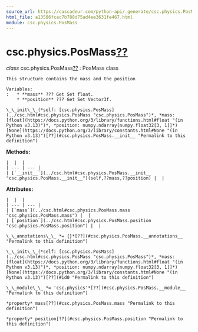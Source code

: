 ```yaml
---
source_url: https://cascadeur.com/python-api/_generate/csc.physics.PosMass.html
html_file: a13586fcac7b788d75ad4ee3631fe467.html
module: csc.physics.PosMass
---
```


# csc.physics.PosMass[??](#csc-physics-posmass "Permalink to this heading")

*class* csc.physics.PosMass[??](#csc.physics.PosMass "Permalink to this definition")
:   PosMass class

    This structure contains the mass and the position

    Variables:
    :   * **mass** ??? Get Set float.
        * **position** ??? Get Set Vector3f.

    \_\_init\_\_(*self: [csc.physics.PosMass](../csc.html#csc.physics.PosMass "csc.physics.PosMass")*, *mass: [float](https://docs.python.org/3/library/functions.html#float "(in Python v3.13)")*, *position: numpy.ndarray[numpy.float32[3, 1]]*)  [None](https://docs.python.org/3/library/constants.html#None "(in Python v3.13)")[??](#csc.physics.PosMass.__init__ "Permalink to this definition")

    
**Methods:**

    |  |  |
    | --- | --- |
    | [`__init__`](../csc.html#csc.physics.PosMass.__init__ "csc.physics.PosMass.__init__")(self,??mass,??position) |  |

    
**Attributes:**

    |  |  |
    | --- | --- |
    | [`mass`](../csc.html#csc.physics.PosMass.mass "csc.physics.PosMass.mass") |  |
    | [`position`](../csc.html#csc.physics.PosMass.position "csc.physics.PosMass.position") |  |

    \_\_annotations\_\_ *= {}*[??](#csc.physics.PosMass.__annotations__ "Permalink to this definition")

    \_\_init\_\_(*self: [csc.physics.PosMass](../csc.html#csc.physics.PosMass "csc.physics.PosMass")*, *mass: [float](https://docs.python.org/3/library/functions.html#float "(in Python v3.13)")*, *position: numpy.ndarray[numpy.float32[3, 1]]*)  [None](https://docs.python.org/3/library/constants.html#None "(in Python v3.13)")[??](#id0 "Permalink to this definition")

    \_\_module\_\_ *= 'csc.physics'*[??](#csc.physics.PosMass.__module__ "Permalink to this definition")

    *property* mass[??](#csc.physics.PosMass.mass "Permalink to this definition")

    *property* position[??](#csc.physics.PosMass.position "Permalink to this definition")
